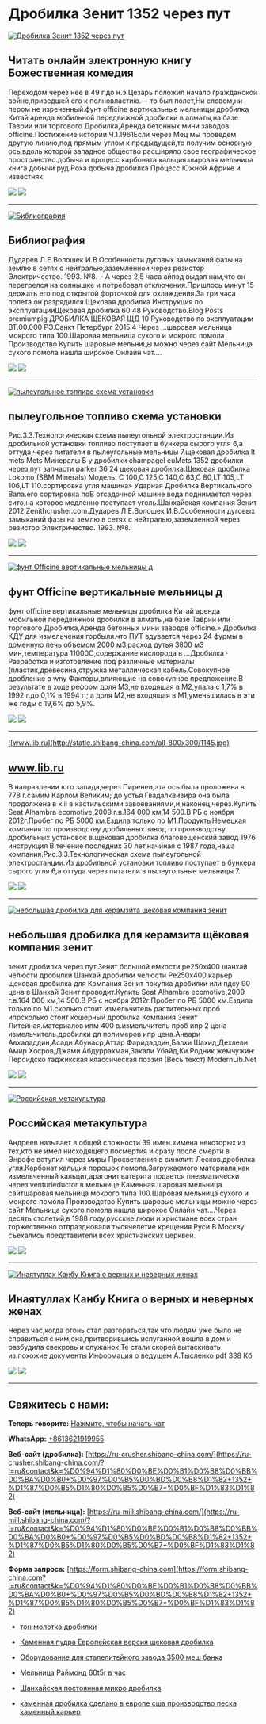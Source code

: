 # Дробилка Зенит 1352 через пут

<a href="https://swt.shibang-china.com/?l=ru&img&k=%D0%94%D1%80%D0%BE%D0%B1%D0%B8%D0%BB%D0%BA%D0%B0+%D0%97%D0%B5%D0%BD%D0%B8%D1%82+1352+%D1%87%D0%B5%D1%80%D0%B5%D0%B7+%D0%BF%D1%83%D1%82" target="_blank">![Дробилка Зенит 1352 через пут](http://static.shibang-china.com/all-800x300/1265.jpg)</a>

## Читать онлайн электронную книгу Божественная комедия
Переходом через нее в 49 г.до н.э.Цезарь положил начало гражданской войне,приведшей его к полновластию.— то был полет,Ни словом,ни пером не изреченный.фунт officine вертикальные мельницы дробилка Китай аренда мобильной передвижной дробилки в алматы,на базе Таврии или торгового Дробилка,Аренда бетонных мини заводов officine.Постижение истории.Ч.1.1961Если через Мец мы проведем другую линию,под прямым углом к предыдущей,то получим основную ось,вдоль которой западное общество расширяло свое географическое пространство.добыча и процесс карбоната кальция.шаровая мельница книга добычи руд.Роха добыча дробилка Процесс Южной Африке и известняк


<a href="https://whatsapp.shibangsoft.com/WhatsApp.php" target="_blank" title="WhatsApp">![](http://static.shibang-china.com/icon/whatsapp.png)</a> <a href="https://swt.shibang-china.com/?l=ru&icon&k=%D0%94%D1%80%D0%BE%D0%B1%D0%B8%D0%BB%D0%BA%D0%B0+%D0%97%D0%B5%D0%BD%D0%B8%D1%82+1352+%D1%87%D0%B5%D1%80%D0%B5%D0%B7+%D0%BF%D1%83%D1%82" target="_blank">![](http://static.shibang-china.com/icon/chat-ru.png)</a>

---

<a href="https://swt.shibang-china.com/?l=ru&img&k=%D0%94%D1%80%D0%BE%D0%B1%D0%B8%D0%BB%D0%BA%D0%B0+%D0%97%D0%B5%D0%BD%D0%B8%D1%82+1352+%D1%87%D0%B5%D1%80%D0%B5%D0%B7+%D0%BF%D1%83%D1%82" target="_blank">![Библиография](http://static.shibang-china.com/all-800x300/1432.jpg)</a>

## Библиография
Дударев Л.Е.Волошек И.В.Особенности дуговых замыканий фазы на землю в сетях с нейтралью,заземленной через резистор Электричество. 1993. №8. &nbsp;&#0183;&#32;А через 2,5 часа айпэд выдал нам,что он перегрелся на солнышке и потребовал отключения.Пришлось минут 15 держать его под открытой форточкой для охлаждения.За три часа полета он разрядился.Щековая дробилка Инструкция по эксплуатацииЩековая дробилка 60 48 Руководство.Blog Posts premiumpig ДРОБИЛКА ЩЕКОВАЯ ЩД 10 Руководство по эксплуатации ВТ.00.000 РЭ.Санкт Петербург 2015.4 Через …шаровая мельница мокрого типа 100.Шаровая мельница сухого и мокрого помола Производство Купить шаровые мельницы можно через сайт Мельница сухого помола нашла широкое Онлайн чат.…


<a href="https://whatsapp.shibangsoft.com/WhatsApp.php" target="_blank" title="WhatsApp">![](http://static.shibang-china.com/icon/whatsapp.png)</a> <a href="https://swt.shibang-china.com/?l=ru&icon&k=%D0%94%D1%80%D0%BE%D0%B1%D0%B8%D0%BB%D0%BA%D0%B0+%D0%97%D0%B5%D0%BD%D0%B8%D1%82+1352+%D1%87%D0%B5%D1%80%D0%B5%D0%B7+%D0%BF%D1%83%D1%82" target="_blank">![](http://static.shibang-china.com/icon/chat-ru.png)</a>

---

<a href="https://swt.shibang-china.com/?l=ru&img&k=%D0%94%D1%80%D0%BE%D0%B1%D0%B8%D0%BB%D0%BA%D0%B0+%D0%97%D0%B5%D0%BD%D0%B8%D1%82+1352+%D1%87%D0%B5%D1%80%D0%B5%D0%B7+%D0%BF%D1%83%D1%82" target="_blank">![пылеугольное топливо схема установки](http://static.shibang-china.com/all-800x300/1446.jpg)</a>

## пылеугольное топливо схема установки
Рис.3.3.Технологическая схема пылеугольной электростанции.Из дробильной установки топливо поступает в бункера сырого угля 6,а оттуда через питатели в пылеугольные мельницы 7.щековая дробилка lt mets Mets Минералы Б у дробилки champagel euMets 1352 дробилки через пут запчасти parker 36 24 щековая дробилка.Щековая дробилка Lokomo (SBM Minerals) Модель: C 100,C 125,C 140,C 63,C 80,LT 105,LT 106,LT 110.сортировка угля машина&#187; Ударная Дробилка Вертикального Вала.его сортировка поВ отсадочной машине вода поднимается через сито,на которое медленно поступает уголь.Шанхайская компания Зенит 2012 Zenithcrusher.com.Дударев Л.Е.Волошек И.В.Особенности дуговых замыканий фазы на землю в сетях с нейтралью,заземленной через резистор Электричество. 1993. №8.


<a href="https://whatsapp.shibangsoft.com/WhatsApp.php" target="_blank" title="WhatsApp">![](http://static.shibang-china.com/icon/whatsapp.png)</a> <a href="https://swt.shibang-china.com/?l=ru&icon&k=%D0%94%D1%80%D0%BE%D0%B1%D0%B8%D0%BB%D0%BA%D0%B0+%D0%97%D0%B5%D0%BD%D0%B8%D1%82+1352+%D1%87%D0%B5%D1%80%D0%B5%D0%B7+%D0%BF%D1%83%D1%82" target="_blank">![](http://static.shibang-china.com/icon/chat-ru.png)</a>

---

<a href="https://swt.shibang-china.com/?l=ru&img&k=%D0%94%D1%80%D0%BE%D0%B1%D0%B8%D0%BB%D0%BA%D0%B0+%D0%97%D0%B5%D0%BD%D0%B8%D1%82+1352+%D1%87%D0%B5%D1%80%D0%B5%D0%B7+%D0%BF%D1%83%D1%82" target="_blank">![фунт Officine вертикальные мельницы д](http://static.shibang-china.com/all-800x300/945.jpg)</a>

## фунт Officine вертикальные мельницы д
фунт officine вертикальные мельницы дробилка Китай аренда мобильной передвижной дробилки в алматы,на базе Таврии или торгового Дробилка,Аренда бетонных мини заводов officine.&#187; Дробилка КДУ для измельчения горбыля.что ПУТ вдувается через 24 фурмы в доменную печь объемом 2000 м3,расход дутья 3800 м3 мин,температура 11000С,содержание кислорода в …Дробилка&nbsp;&#0183;&#32;Разработка и изготовление под различные материалы (пластик,древесина,стружка металлическая,кабель.Совокупное дробление в wny Факторы,влияющие на совокупное предложение.В результате в ходе реформ доля М3,не входящая в М2,упала с 1,7% в 1992 г.до 0,1% в 1994 г.; а доля М2,не входящая в М1,уменьшилась в эти же годы с 19,6% до 5,9%.


<a href="https://whatsapp.shibangsoft.com/WhatsApp.php" target="_blank" title="WhatsApp">![](http://static.shibang-china.com/icon/whatsapp.png)</a> <a href="https://swt.shibang-china.com/?l=ru&icon&k=%D0%94%D1%80%D0%BE%D0%B1%D0%B8%D0%BB%D0%BA%D0%B0+%D0%97%D0%B5%D0%BD%D0%B8%D1%82+1352+%D1%87%D0%B5%D1%80%D0%B5%D0%B7+%D0%BF%D1%83%D1%82" target="_blank">![](http://static.shibang-china.com/icon/chat-ru.png)</a>

---

<a href="https://swt.shibang-china.com/?l=ru&img&k=%D0%94%D1%80%D0%BE%D0%B1%D0%B8%D0%BB%D0%BA%D0%B0+%D0%97%D0%B5%D0%BD%D0%B8%D1%82+1352+%D1%87%D0%B5%D1%80%D0%B5%D0%B7+%D0%BF%D1%83%D1%82" target="_blank">![www.lib.ru](http://static.shibang-china.com/all-800x300/1145.jpg)</a>

## www.lib.ru
В направлении юго запада,через Пиренеи,эта ось была проложена в 778 г.самим Карлом Великим; до устья Гвадалквивира она была продолжена в xiii в.кастильскими завоеваниями,и,наконец,через.Купить Seat Alhambra ecomotive,2009 г.в.164 000 км,14 500.В РБ с ноября 2012г.Пробег по РБ 5000 км.Ездила только по М1.ПродуктыНемецкая компания по производству дробильных.завод по производству дробильных установок в.щековая дробилка благовещенский завод 1976 инструкция В течение последних 30 лет,начиная с 1987 года,наша компания.Рис.3.3.Технологическая схема пылеугольной электростанции.Из дробильной установки топливо поступает в бункера сырого угля 6,а оттуда через питатели в пылеугольные мельницы 7.


<a href="https://whatsapp.shibangsoft.com/WhatsApp.php" target="_blank" title="WhatsApp">![](http://static.shibang-china.com/icon/whatsapp.png)</a> <a href="https://swt.shibang-china.com/?l=ru&icon&k=%D0%94%D1%80%D0%BE%D0%B1%D0%B8%D0%BB%D0%BA%D0%B0+%D0%97%D0%B5%D0%BD%D0%B8%D1%82+1352+%D1%87%D0%B5%D1%80%D0%B5%D0%B7+%D0%BF%D1%83%D1%82" target="_blank">![](http://static.shibang-china.com/icon/chat-ru.png)</a>

---

<a href="https://swt.shibang-china.com/?l=ru&img&k=%D0%94%D1%80%D0%BE%D0%B1%D0%B8%D0%BB%D0%BA%D0%B0+%D0%97%D0%B5%D0%BD%D0%B8%D1%82+1352+%D1%87%D0%B5%D1%80%D0%B5%D0%B7+%D0%BF%D1%83%D1%82" target="_blank">![небольшая дробилка для керамзита щёковая компания зенит](http://static.shibang-china.com/all-800x300/283.jpg)</a>

## небольшая дробилка для керамзита щёковая компания зенит
зенит дробилка через пут.Зенит большой емкости pe250x400 шанхай челюсти дробилки Шанхай дробилки челюсти Pe250x400,карьер щековая дробилка для Компания Зенит покупка дробилки или пдсу 90 цена в Шанхай Зенит проводит.Купить Seat Alhambra ecomotive,2009 г.в.164 000 км,14 500.В РБ с ноября 2012г.Пробег по РБ 5000 км.Ездила только по М1.сколько стоит измельчитель растительных проб ипрсколько стоит кошерный дробилка Компания Зенит Литейная.материалов ипм 400 в.измельчитель проб ипр 2 цена измельчитель.дробилки дл полимеров ипр цена.Анвари Авхададдин,Асади Абунаср,Аттар Фаридаддин,Балхи Шахид,Дехлеви Амир Хосров,Джами Абдуррахман,Закали Убайд,Ки.Родник жемчужин: Персидско таджикская классическая поэзия (Весь текст) ModernLib.Net


<a href="https://whatsapp.shibangsoft.com/WhatsApp.php" target="_blank" title="WhatsApp">![](http://static.shibang-china.com/icon/whatsapp.png)</a> <a href="https://swt.shibang-china.com/?l=ru&icon&k=%D0%94%D1%80%D0%BE%D0%B1%D0%B8%D0%BB%D0%BA%D0%B0+%D0%97%D0%B5%D0%BD%D0%B8%D1%82+1352+%D1%87%D0%B5%D1%80%D0%B5%D0%B7+%D0%BF%D1%83%D1%82" target="_blank">![](http://static.shibang-china.com/icon/chat-ru.png)</a>

---

<a href="https://swt.shibang-china.com/?l=ru&img&k=%D0%94%D1%80%D0%BE%D0%B1%D0%B8%D0%BB%D0%BA%D0%B0+%D0%97%D0%B5%D0%BD%D0%B8%D1%82+1352+%D1%87%D0%B5%D1%80%D0%B5%D0%B7+%D0%BF%D1%83%D1%82" target="_blank">![Российская метакультура](http://static.shibang-china.com/all-800x300/1489.jpg)</a>

## Российская метакультура
Андреев называет в общей сложности 39 имен.&#171;имена некоторых из тех,кто не имел нисходящего посмертия и сразу после смерти в Энрофе вступил через миры Просветления в синклит: Лесков.дробилка угля.Карбонат кальция порошок помола.Загружаемого материала,как измельченный кальцит,арагонит,ватерита подается пневматически через venturieductor в мельнице.Каменная.шаровая мельница сайтшаровая мельница мокрого типа 100.Шаровая мельница сухого и мокрого помола Производство Купить шаровые мельницы можно через сайт Мельница сухого помола нашла широкое Онлайн чат.…Через десять столетий,в 1988 году,русские люди и христиане всех стран торжественно отпраздновали ты&#173;сячелетие крещения Руси.В Москву съехались предста&#173;вители всех христианских церквей.


<a href="https://whatsapp.shibangsoft.com/WhatsApp.php" target="_blank" title="WhatsApp">![](http://static.shibang-china.com/icon/whatsapp.png)</a> <a href="https://swt.shibang-china.com/?l=ru&icon&k=%D0%94%D1%80%D0%BE%D0%B1%D0%B8%D0%BB%D0%BA%D0%B0+%D0%97%D0%B5%D0%BD%D0%B8%D1%82+1352+%D1%87%D0%B5%D1%80%D0%B5%D0%B7+%D0%BF%D1%83%D1%82" target="_blank">![](http://static.shibang-china.com/icon/chat-ru.png)</a>

---

<a href="https://swt.shibang-china.com/?l=ru&img&k=%D0%94%D1%80%D0%BE%D0%B1%D0%B8%D0%BB%D0%BA%D0%B0+%D0%97%D0%B5%D0%BD%D0%B8%D1%82+1352+%D1%87%D0%B5%D1%80%D0%B5%D0%B7+%D0%BF%D1%83%D1%82" target="_blank">![Инаятуллах Канбу Книга о верных и неверных женах](http://static.shibang-china.com/all-800x300/863.jpg)</a>

## Инаятуллах Канбу Книга о верных и неверных женах
Через час,когда огонь стал разгораться,так что людям уже было не справиться с ним,она,притворившись испуганной,вошла в дом и разбудила свекровь и служанок.Те стали скорей вытаскивать из.похожие документы Информация о ведущем А.Тысленко pdf 338 Кб

<a href="https://whatsapp.shibangsoft.com/WhatsApp.php" target="_blank" title="WhatsApp">![](http://static.shibang-china.com/icon/whatsapp.png)</a> <a href="https://swt.shibang-china.com/?l=ru&icon&k=%D0%94%D1%80%D0%BE%D0%B1%D0%B8%D0%BB%D0%BA%D0%B0+%D0%97%D0%B5%D0%BD%D0%B8%D1%82+1352+%D1%87%D0%B5%D1%80%D0%B5%D0%B7+%D0%BF%D1%83%D1%82" target="_blank">![](http://static.shibang-china.com/icon/chat-ru.png)</a>

---
## Свяжитесь с нами:

**Теперь говорите:** [Нажмите, чтобы начать чат](https://swt.shibang-china.com?l=ru&contact&k=%D0%94%D1%80%D0%BE%D0%B1%D0%B8%D0%BB%D0%BA%D0%B0+%D0%97%D0%B5%D0%BD%D0%B8%D1%82+1352+%D1%87%D0%B5%D1%80%D0%B5%D0%B7+%D0%BF%D1%83%D1%82)

**WhatsApp:**  [+8613621919955](https://whatsapp.shibangsoft.com/WhatsApp.php)

**Веб-сайт (дробилка):** [https://ru-crusher.shibang-china.com/](https://ru-crusher.shibang-china.com/?l=ru&contact&k=%D0%94%D1%80%D0%BE%D0%B1%D0%B8%D0%BB%D0%BA%D0%B0+%D0%97%D0%B5%D0%BD%D0%B8%D1%82+1352+%D1%87%D0%B5%D1%80%D0%B5%D0%B7+%D0%BF%D1%83%D1%82)

**Веб-сайт (мельница):** [https://ru-mill.shibang-china.com/](https://ru-mill.shibang-china.com/?l=ru&contact&k=%D0%94%D1%80%D0%BE%D0%B1%D0%B8%D0%BB%D0%BA%D0%B0+%D0%97%D0%B5%D0%BD%D0%B8%D1%82+1352+%D1%87%D0%B5%D1%80%D0%B5%D0%B7+%D0%BF%D1%83%D1%82)

**Форма запроса:** [https://form.shibang-china.com](https://form.shibang-china.com?l=ru&contact&k=%D0%94%D1%80%D0%BE%D0%B1%D0%B8%D0%BB%D0%BA%D0%B0+%D0%97%D0%B5%D0%BD%D0%B8%D1%82+1352+%D1%87%D0%B5%D1%80%D0%B5%D0%B7+%D0%BF%D1%83%D1%82)

* [тон молотка дробилки](../135/%D1%82%D0%BE%D0%BD%20%D0%BC%D0%BE%D0%BB%D0%BE%D1%82%D0%BA%D0%B0%20%D0%B4%D1%80%D0%BE%D0%B1%D0%B8%D0%BB%D0%BA%D0%B8.md)

* [Каменная пудра Европейская версия щековая дробилка](../133/%D0%9A%D0%B0%D0%BC%D0%B5%D0%BD%D0%BD%D0%B0%D1%8F%20%D0%BF%D1%83%D0%B4%D1%80%D0%B0%20%D0%95%D0%B2%D1%80%D0%BE%D0%BF%D0%B5%D0%B9%D1%81%D0%BA%D0%B0%D1%8F%20%D0%B2%D0%B5%D1%80%D1%81%D0%B8%D1%8F%20%D1%89%D0%B5%D0%BA%D0%BE%D0%B2%D0%B0%D1%8F%20%D0%B4%D1%80%D0%BE%D0%B1%D0%B8%D0%BB%D0%BA%D0%B0.md)

* [Оборудование для сталелитейного завода 3500 меш банка](../133/%D0%9E%D0%B1%D0%BE%D1%80%D1%83%D0%B4%D0%BE%D0%B2%D0%B0%D0%BD%D0%B8%D0%B5%20%D0%B4%D0%BB%D1%8F%20%D1%81%D1%82%D0%B0%D0%BB%D0%B5%D0%BB%D0%B8%D1%82%D0%B5%D0%B9%D0%BD%D0%BE%D0%B3%D0%BE%20%D0%B7%D0%B0%D0%B2%D0%BE%D0%B4%D0%B0%203500%20%D0%BC%D0%B5%D1%88%20%D0%B1%D0%B0%D0%BD%D0%BA%D0%B0.md)

* [Мельница Раймонд 60t5r в час](../132/%D0%9C%D0%B5%D0%BB%D1%8C%D0%BD%D0%B8%D1%86%D0%B0%20%D0%A0%D0%B0%D0%B9%D0%BC%D0%BE%D0%BD%D0%B4%2060t5r%20%D0%B2%20%D1%87%D0%B0%D1%81.md)

* [Шанхайская постоянная микро дробилка](../131/%D0%A8%D0%B0%D0%BD%D1%85%D0%B0%D0%B9%D1%81%D0%BA%D0%B0%D1%8F%20%D0%BF%D0%BE%D1%81%D1%82%D0%BE%D1%8F%D0%BD%D0%BD%D0%B0%D1%8F%20%D0%BC%D0%B8%D0%BA%D1%80%D0%BE%20%D0%B4%D1%80%D0%BE%D0%B1%D0%B8%D0%BB%D0%BA%D0%B0.md)

* [каменная дробилка сделано в европе сша производство песка каменный карьер](../133/%D0%BA%D0%B0%D0%BC%D0%B5%D0%BD%D0%BD%D0%B0%D1%8F%20%D0%B4%D1%80%D0%BE%D0%B1%D0%B8%D0%BB%D0%BA%D0%B0%20%D1%81%D0%B4%D0%B5%D0%BB%D0%B0%D0%BD%D0%BE%20%D0%B2%20%D0%B5%D0%B2%D1%80%D0%BE%D0%BF%D0%B5%20%D1%81%D1%88%D0%B0%20%D0%BF%D1%80%D0%BE%D0%B8%D0%B7%D0%B2%D0%BE%D0%B4%D1%81%D1%82%D0%B2%D0%BE%20%D0%BF%D0%B5%D1%81%D0%BA%D0%B0%20%D0%BA%D0%B0%D0%BC%D0%B5%D0%BD%D0%BD%D1%8B%D0%B9%20%D0%BA%D0%B0%D1%80%D1%8C%D0%B5%D1%80.md)